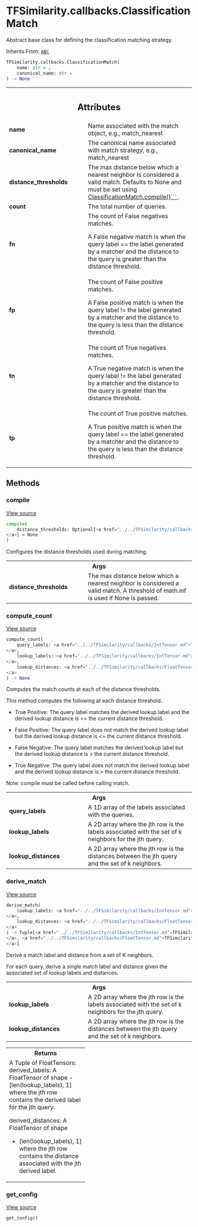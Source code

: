 # TFSimilarity.callbacks.ClassificationMatch





Abstract base class for defining the classification matching strategy.

Inherits From: [`ABC`](../../TFSimilarity/distances/ABC.md)


```python
TFSimilarity.callbacks.ClassificationMatch(
    name: str = ,
    canonical_name: str = 
) -> None
```



<!-- Placeholder for "Used in" -->




<!-- Tabular view -->
 <table class="responsive fixed orange">
<colgroup><col width="214px"><col></colgroup>
<tr><th colspan="2"><h2 class="add-link">Attributes</h2></th></tr>

<tr>
<td>
<b>name</b>
</td>
<td>
Name associated with the match object, e.g., match_nearest
</td>
</tr><tr>
<td>
<b>canonical_name</b>
</td>
<td>
The canonical name associated with match strategy,
e.g., match_nearest
</td>
</tr><tr>
<td>
<b>distance_thresholds</b>
</td>
<td>
The max distance below which a nearest neighbor is
considered a valid match. Defaults to None and must be set using
<a href="../../TFSimilarity/callbacks/ClassificationMatch.md#compile">ClassificationMatch.compile()```
</a>.
</td>
</tr><tr>
<td>
<b>count</b>
</td>
<td>
The total number of queries.
</td>
</tr><tr>
<td>
<b>fn</b>
</td>
<td>
The count of False negatives matches.

A False negative match is when the query label == the label generated
by a matcher and the distance to the query is greater than the distance
threshold.
</td>
</tr><tr>
<td>
<b>fp</b>
</td>
<td>
The count of False positive matches.

A False positive match is when the query label != the label generated
by a matcher and the distance to the query is less than the distance
threshold.
</td>
</tr><tr>
<td>
<b>tn</b>
</td>
<td>
The count of True negatives matches.

A True negative match is when the query label != the label generated
by a matcher and the distance to the query is greater than the distance
threshold.
</td>
</tr><tr>
<td>
<b>tp</b>
</td>
<td>
The count of True positive matches.

A True positive match is when the query label == the label generated by
a matcher and the distance to the query is less than the distance
threshold.
</td>
</tr>
</table>



## Methods

<h3 id="compile">compile</h3>

<a target="_blank" href="https://github.com/tensorflow/similarity/blob/master/tensorflow_similarity/matchers/classification_match.py#L60-L73">View source</a>

```python
compile(
    distance_thresholds: Optional[<a href="../../TFSimilarity/callbacks/FloatTensor.md">TFSimilarity.callbacks.FloatTensor```
</a>] = None
)
```


Configures the distance thresholds used during matching.


<!-- Tabular view -->
 <table class="responsive fixed orange">
<colgroup><col width="214px"><col></colgroup>
<tr><th colspan="2">Args</th></tr>

<tr>
<td>
<b>distance_thresholds</b>
</td>
<td>
The max distance below which a nearest neighbor
is considered a valid match. A threshold of math.inf is used if None
is passed.
</td>
</tr>
</table>



<h3 id="compute_count">compute_count</h3>

<a target="_blank" href="https://github.com/tensorflow/similarity/blob/master/tensorflow_similarity/matchers/classification_match.py#L162-L201">View source</a>

```python
compute_count(
    query_labels: <a href="../../TFSimilarity/callbacks/IntTensor.md">TFSimilarity.callbacks.IntTensor```
</a>,
    lookup_labels: <a href="../../TFSimilarity/callbacks/IntTensor.md">TFSimilarity.callbacks.IntTensor```
</a>,
    lookup_distances: <a href="../../TFSimilarity/callbacks/FloatTensor.md">TFSimilarity.callbacks.FloatTensor```
</a>
) -> None
```


Computes the match counts at each of the distance thresholds.

This method computes the following at each distance threshold.

* True Positive: The query label matches the derived lookup label and
the derived lookup distance is <= the current distance threshold.

* False Positive: The query label does not match the derived lookup
label but the derived lookup distance is <= the current distance
threshold.

* False Negative: The query label matches the derived lookup label but
the derived lookup distance is > the current distance threshold.

* True Negative: The query label does not match the derived lookup
label and the derived lookup distance is > the current distance
threshold.

Note: compile must be called before calling match.

<!-- Tabular view -->
 <table class="responsive fixed orange">
<colgroup><col width="214px"><col></colgroup>
<tr><th colspan="2">Args</th></tr>

<tr>
<td>
<b>query_labels</b>
</td>
<td>
A 1D array of the labels associated with the queries.
</td>
</tr><tr>
<td>
<b>lookup_labels</b>
</td>
<td>
A 2D array where the jth row is the labels
associated with the set of k neighbors for the jth query.
</td>
</tr><tr>
<td>
<b>lookup_distances</b>
</td>
<td>
A 2D array where the jth row is the distances
between the jth query and the set of k neighbors.
</td>
</tr>
</table>



<h3 id="derive_match">derive_match</h3>

<a target="_blank" href="https://github.com/tensorflow/similarity/blob/master/tensorflow_similarity/matchers/classification_match.py#L75-L101">View source</a>

```python
derive_match(
    lookup_labels: <a href="../../TFSimilarity/callbacks/IntTensor.md">TFSimilarity.callbacks.IntTensor```
</a>,
    lookup_distances: <a href="../../TFSimilarity/callbacks/FloatTensor.md">TFSimilarity.callbacks.FloatTensor```
</a>
) -> Tuple[<a href="../../TFSimilarity/callbacks/IntTensor.md">TFSimilarity.callbacks.IntTensor``<b>
</a>, <a href="../../TFSimilarity/callbacks/FloatTensor.md">TFSimilarity.callbacks.FloatTensor</b>``
</a>]
```


Derive a match label and distance from a set of K neighbors.

For each query, derive a single match label and distance given the
associated set of lookup labels and distances.

<!-- Tabular view -->
 <table class="responsive fixed orange">
<colgroup><col width="214px"><col></colgroup>
<tr><th colspan="2">Args</th></tr>

<tr>
<td>
<b>lookup_labels</b>
</td>
<td>
A 2D array where the jth row is the labels
associated with the set of k neighbors for the jth query.
</td>
</tr><tr>
<td>
<b>lookup_distances</b>
</td>
<td>
A 2D array where the jth row is the distances
between the jth query and the set of k neighbors.
</td>
</tr>
</table>



<!-- Tabular view -->
 <table class="responsive fixed orange">
<colgroup><col width="214px"><col></colgroup>
<tr><th colspan="2">Returns</th></tr>
<tr class="alt">
<td colspan="2">
A Tuple of FloatTensors:
derived_labels: A FloatTensor of shape
- [len(lookup_labels), 1] where the jth row contains the derived
label for the jth query.

derived_distances: A FloatTensor of shape
- [len(lookup_labels), 1] where the jth row contains the distance
associated with the jth derived label.
</td>
</tr>

</table>



<h3 id="get_config">get_config</h3>

<a target="_blank" href="https://github.com/tensorflow/similarity/blob/master/tensorflow_similarity/matchers/classification_match.py#L53-L58">View source</a>

```python
get_config()
```







